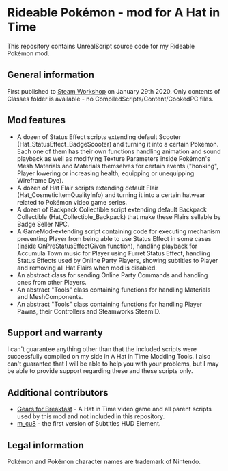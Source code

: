 # Rideable Pokémon - mod for A Hat in Time
This repository contains UnrealScript source code for my Rideable Pokémon mod.
## General information
First published to [Steam Workshop](https://steamcommunity.com/sharedfiles/filedetails/?id=1982278287) on January 29th 2020.
Only contents of Classes folder is available - no CompiledScripts/Content/CookedPC files.
## Mod features
- A dozen of Status Effect scripts extending default Scooter (Hat_StatusEffect_BadgeScooter) and turning it into a certain Pokémon. Each one of them has their own functions handling animation and sound playback as well as modifying Texture Parameters inside Pokémon's Mesh Materials and Materials themselves for certain events ("honking", Player lowering or increasing health, equipping or unequipping Wireframe Dye).
- A dozen of Hat Flair scripts extending default Flair (Hat_CosmeticItemQualityInfo) and turning it into a certain hatwear related to Pokémon video game series.
- A dozen of Backpack Collectible script extending default Backpack Collectible (Hat_Collectible_Backpack) that make these Flairs sellable by Badge Seller NPC.
- A GameMod-extending script containing code for executing mechanism preventing Player from being able to use Status Effect in some cases (inside OnPreStatusEffectGiven function), handling playback for Accumula Town music for Player using Furret Status Effect, handling Status Effects used by Online Party Players, showing subtitles to Player and removing all Hat Flairs when mod is disabled.
- An abstract class for sending Online Party Commands and handling ones from other Players.
- An abstract "Tools" class containing functions for handling Materials and MeshComponents.
- An abstract "Tools" class containing functions for handling Player Pawns, their Controllers and Steamworks SteamID.
## Support and warranty
I can't guarantee anything other than that the included scripts were successfully compiled on my side in A Hat in Time Modding Tools. I also can't guarantee that I will be able to help you with your problems, but I may be able to provide support regarding these and these scripts only.
## Additional contributors
- [Gears for Breakfast](https://www.gearsforbreakfast.com) - A Hat in Time video game and all parent scripts used by this mod and not included in this repository.
- [m_cu8](https://github.com/mcu8) - the first version of Subtitles HUD Element.
## Legal information
Pokémon and Pokémon character names are trademark of Nintendo.